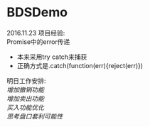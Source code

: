 # BDSDemo
2016.11.23
项目经验:  
Promise中的error传递  
* 本来采用try catch来捕获  
* 正确方式是.catch(function(err){reject(err)})  

明日工作安排:  
*增加撤销功能*  
*增加卖出功能*  
*买入功能优化*  
*思考盘口套利可能性*  
